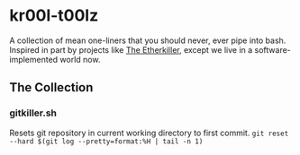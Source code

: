 # kr00l-t00lz

A collection of mean one-liners that you should never, ever pipe into bash. Inspired in part by projects like [The Etherkiller](http://www.fiftythree.org/etherkiller/ "The Etherkiller"), except we live in a software-implemented world now.

## The Collection

### gitkiller.sh
Resets git repository in current working directory to first commit.
`git reset --hard $(git log --pretty=format:%H | tail -n 1)`
